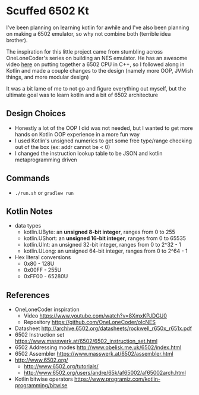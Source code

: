 # Scuffed 6502 Kt


I've been planning on learning kotlin for awhile 
and I've also been planning on making a 6502 emulator, so why not combine both (terrible idea brother).


The inspiration for this little project came from stumbling across OneLoneCoder's series on building an NES emulator.
He has an awesome video [here](https://www.youtube.com/watch?v=8XmxKPJDGU0) on putting together a 6502 CPU in C++,
so I followed along in Kotlin and made a couple changes to the design (namely more OOP, JVMish things, and more modular design)


It was a bit lame of me to not go and figure everything out myself, but the ultimate goal was to learn kotlin and a bit of 6502 architecture


## Design Choices
* Honestly a lot of the OOP I did was not needed, but I wanted to get more hands on Kotlin OOP experience in a more fun way
* I used Kotlin's unsigned numerics to get some free type/range checking out of the box (ex: addr cannot be < 0)
* I changed the instruction lookup table to be JSON and kotlin metaprogramming driven


## Commands
* ```./run.sh``` or ```gradlew run```


## Kotlin Notes
* data types
  * kotlin.UByte: an **unsigned 8-bit integer**, ranges from 0 to 255
  * kotlin.UShort: an **unsigned 16-bit integer**, ranges from 0 to 65535
  * kotlin.UInt: an unsigned 32-bit integer, ranges from 0 to 2^32 - 1
  * kotlin.ULong: an unsigned 64-bit integer, ranges from 0 to 2^64 - 1
* Hex literal conversions
  * 0x80 - 128U
  * 0x00FF - 255U
  * 0xFF00 - 65280U


## References
* OneLoneCoder inspiration
  * Video https://www.youtube.com/watch?v=8XmxKPJDGU0
  * Repository https://github.com/OneLoneCoder/olcNES
* Datasheet http://archive.6502.org/datasheets/rockwell_r650x_r651x.pdf
* 6502 Instruction set https://www.masswerk.at/6502/6502_instruction_set.html
* 6502 Addressing modes http://www.obelisk.me.uk/6502/index.html
* 6502 Assembler https://www.masswerk.at/6502/assembler.html
* http://www.6502.org/
  * http://www.6502.org/tutorials/
  * http://www.6502.org/users/andre/65k/af65002/af65002arch.html 
* Kotlin bitwise operators https://www.programiz.com/kotlin-programming/bitwise